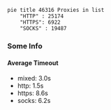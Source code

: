
```mermaid
pie title 46316 Proxies in list
    "HTTP" : 25174
    "HTTPS": 6922
    "SOCKS" : 19487
```

### Some Info
#### Average Timeout

- mixed: 3.0s
- http: 1.5s
- https: 8.6s
- socks: 6.2s